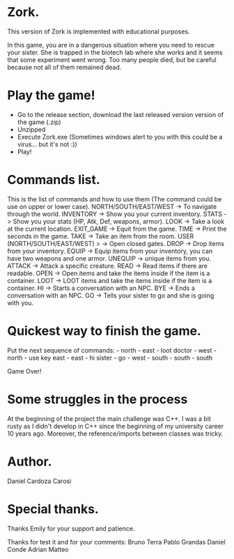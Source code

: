 # Zork.
This version of Zork is implemented with educational purposes.

In this game, you are in a dangerous situation where you need to rescue your sister. She is trapped in the biotech lab where she works and it seems that some experiment went wrong. Too many people died, but be careful because not all of them remained dead.

# Play the game!
- Go to the release section, download the last released version version of the game (.zip)
- Unzipped
- Execute Zork.exe (Sometimes windows alert to you with this could be a virus... but it's not :))
- Play!

# Commands list.
This is the list of commands and how to use them (The command could be use on upper or lower case).
NORTH/SOUTH/EAST/WEST -> To navigate through the world.
INVENTORY -> Show you your current inventory.
STATS -> Show you your stats (HP, Atk, Def, weapons, armor).
LOOK -> Take a look at the current location.
EXIT_GAME -> Equit from the game.
TIME -> Print the seconds in the game.
TAKE <item name> -> Take an item from the room.
USER <item name> <direction> (NORTH/SOUTH/EAST/WEST) > -> Open closed gates.
DROP <item name> -> Drop items from your inventory.
EQUIP <item name> -> Equip items from your inventory, you can have two weapons and one armor.
UNEQUIP <item name> -> unique items from you.
ATTACK <Creature> -> Attack a specific creature.
READ <item> -> Read items if there are readable.
OPEN <item> -> Open items and take the items inside if the item is a container.
LOOT <item> -> LOOT items and take the items inside if the item is a container.
HI <npcName> -> Starts a conversation with an NPC.
BYE -> Ends a conversation with an NPC.
GO -> Tells your sister to go and she is going with you.

# Quickest way to finish the game.
Put the next sequence of commands:
	- north
	- east
	- loot doctor
	- west
	- north
	- use key east
	- east
	- hi sister
	- go
	- west
	- south
	- south
	- south
		
Game Over!

# Some struggles in the process
At the beginning of the project the main challenge was C++. I was a bit rusty as I didn't develop in C++ since the beginning of my university career 10 years ago. Moreover, the reference/imports between classes was tricky.
	
# Author.
Daniel Cardoza Carosi

# Special thanks.
Thanks Emily for your support and patience.

Thanks for test it and for your comments:
Bruno Terra
Pablo Grandas
Daniel Conde
Adrian Matteo